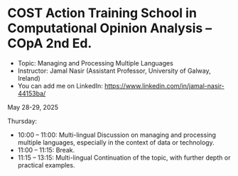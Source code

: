 # COST Action Training School in Computational Opinion Analysis – COpA 2nd Ed.

* Topic: Managing and Processing Multiple Languages
* Instructor: Jamal Nasir (Assistant Professor, University of Galway, Ireland)
* You can add me on LinkedIn: https://www.linkedin.com/in/jamal-nasir-44153ba/

May 28-29, 2025 

Thursday:

* 10:00 – 11:00: Multi-lingual Discussion on managing and processing multiple languages, especially in the context of data or technology.  
* 11:00 – 11:15: Break.
* 11:15 – 13:15: Multi-lingual Continuation of the topic, with further depth or practical examples.  
 
